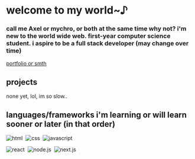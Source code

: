# welcome to my world~♪

### call me Axel or mychro, or both at the same time why not? i'm new to the world wide web. first-year computer science student. i aspire to be a full stack developer (may change over time)

[portfolio or smth](https://axelmychro.github.io)

## projects

none yet, lol, im so slow..

## languages/frameworks i'm learning or will learn sooner or later (in that order)

![![html](https://img.shields.io/badge/HTML5-grey?style=for-the-badge&logo=html5)](#)&nbsp;
![![css](https://img.shields.io/badge/CSS-grey?style=for-the-badge&logo=css)](#)&nbsp;
![![javascript](https://img.shields.io/badge/JavaScript-grey?style=for-the-badge&logo=javascript)](#)&nbsp;

![![react](https://img.shields.io/badge/React-grey?style=for-the-badge&logo=react)](#)&nbsp;
![![node.js](https://img.shields.io/badge/Node.js-grey?style=for-the-badge&logo=node.js)](#)&nbsp;
![![next.js](https://img.shields.io/badge/Next.js-grey?style=for-the-badge&logo=next.js)](#)&nbsp;
